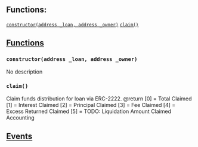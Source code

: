 

## Functions:
[`constructor(address _loan, address _owner)`](#DebtLocker-constructor-address-address-)
[`claim()`](#DebtLocker-claim--)


## <u>Functions</u>

### `constructor(address _loan, address _owner)`
No description

### `claim()`
   Claim funds distribution for loan via ERC-2222.
        @return [0] = Total Claimed
                [1] = Interest Claimed
                [2] = Principal Claimed
                [3] = Fee Claimed
                [4] = Excess Returned Claimed
                [5] = TODO: Liquidation Amount Claimed Accounting

## <u>Events</u>
